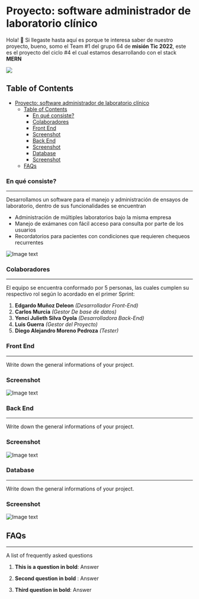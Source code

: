 # Proyecto: software administrador de laboratorio clínico

Hola! 👋 Si llegaste hasta aquí es porque te interesa saber de nuestro proyecto, bueno, somo el Team #1 del grupo 64 de **misión Tic 2022**, este es el proyecto del ciclo #4 el cual estamos desarrollando con el stack **MERN**

![](https://static.platzi.com/media/blog/mern-stack-284eedb6-ee6b-4441-b181-5064a453a15a.png)

## Table of Contents

- [Proyecto: software administrador de laboratorio clínico](#proyecto-software-administrador-de-laboratorio-clínico)
  - [Table of Contents](#table-of-contents)
    - [En qué consiste?](#en-qué-consiste)
    - [Colaboradores](#colaboradores)
    - [Front End](#front-end)
    - [Screenshot](#screenshot)
    - [Back End](#back-end)
    - [Screenshot](#screenshot-1)
    - [Database](#database)
    - [Screenshot](#screenshot-2)
  - [FAQs](#faqs)
   
### En qué consiste?
***
Desarrollamos un software para el manejo y administración de ensayos de laboratorio, dentro de sus funcionalidades se encuentran

- Administración de múltiples laboratorios bajo la misma empresa
- Manejo de exámanes con fácil acceso para consulta por parte de los usuarios
- Recordatorios para pacientes con condiciones que requieren chequeos recurrentes
  
![Image text](https://www.softwaremedico.com.co/wp-content/uploads/2018/10/laboratorioclinico.png)

### Colaboradores
***
El equipo se encuentra conformado por 5 personas, las cuales cumplen su respectivo rol según lo acordado en el primer Sprint:

1. **Edgardo Muñoz Deleon** *(Desarrollador Front-End)*
2. **Carlos Murcia** *(Gestor De base de datos)*
3. **Yenci Julieth Silva Oyola** *(Desarrolladora Back-End)*
4. **Luis Guerra** *(Gestor del Proyecto)*
5. **Diego Alejandro Moreno Pedroza** *(Tester)*
### Front End
***
Write down the general informations of your project. 
### Screenshot
![Image text](https://www.united-internet.de/fileadmin/user_upload/Brands/Downloads/Logo_IONOS_by.jpg)

### Back End
***
Write down the general informations of your project. 
### Screenshot
![Image text](https://www.united-internet.de/fileadmin/user_upload/Brands/Downloads/Logo_IONOS_by.jpg)


### Database
***
Write down the general informations of your project. 
### Screenshot
![Image text](https://www.united-internet.de/fileadmin/user_upload/Brands/Downloads/Logo_IONOS_by.jpg)


## FAQs
***
A list of frequently asked questions
1. **This is a question in bold**: Answer 
1. __Second question in bold__ : Answer

2. **Third question in bold**: Answer

